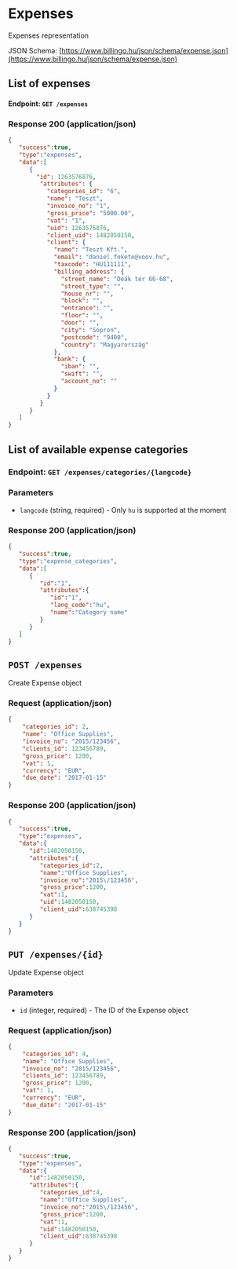 # Expenses
Expenses representation

JSON Schema: [https://www.billingo.hu/json/schema/expense.json](https://www.billingo.hu/json/schema/expense.json)

## List of expenses

#### Endpoint: `GET /expenses`

### Response 200 (application/json)

```json
{
   "success":true,
   "type":"expenses",
   "data":[
      {
        "id": 1263576876,
         "attributes": {
           "categories_id": "6",
           "name": "Teszt",
           "invoice_no": "1",
           "gross_price": "5000.00",
           "vat": "1",
           "uid": 1263576876,
           "client_uid": 1482050150,
           "client": {
             "name": "Teszt Kft.",
             "email": "daniel.fekete@voov.hu",
             "taxcode": "HU111111",
             "billing_address": {
               "street_name": "Deák tér 66-68",
               "street_type": "",
               "house_nr": "",
               "block": "",
               "entrance": "",
               "floor": "",
               "door": "",
               "city": "Sopron",
               "postcode": "9400",
               "country": "Magyarország"
             },
             "bank": {
               "iban": "",
               "swift": "",
               "account_no": ""
             }
           }
         }
      }
   ]
}
```

##

## List of available expense categories

### Endpoint: `GET /expenses/categories/{langcode}`

### Parameters

- `langcode` (string, required) - Only `hu` is supported at the moment

### Response 200 (application/json)

```json
{
   "success":true,
   "type":"expense_categories",
   "data":[
      {
         "id":"1",
         "attributes":{
            "id":"1",
            "lang_code":"hu",
            "name":"Category name"
         }
      }
   ]
}
```

## `POST /expenses`

Create Expense object

### Request (application/json)
```json
{
    "categories_id": 2,
    "name": "Office Supplies",
    "invoice_no": "2015/123456",
    "clients_id": 123456789,
    "gross_price": 1200,
    "vat": 1,
    "currency": "EUR",
    "due_date": "2017-01-15"
}
```

### Response 200 (application/json)

```json
{
   "success":true,
   "type":"expenses",
   "data":{
      "id":1482050150,
      "attributes":{
         "categories_id":2,
         "name":"Office Supplies",
         "invoice_no":"2015\/123456",
         "gross_price":1200,
         "vat":1,
         "uid":1482050150,
         "client_uid":638745398
      }
   }
}
```

## `PUT /expenses/{id}`

Update Expense object

### Parameters
- `id` (integer, required) - The ID of the Expense object

### Request (application/json)

```json
{
    "categories_id": 4,
    "name": "Office Supplies",
    "invoice_no": "2015/123456",
    "clients_id": 123456789,
    "gross_price": 1200,
    "vat": 1,
    "currency": "EUR",
    "due_date": "2017-01-15"
}
```

### Response 200 (application/json)

```json
{
   "success":true,
   "type":"expenses",
   "data":{
      "id":1482050150,
      "attributes":{
         "categories_id":4,
         "name":"Office Supplies",
         "invoice_no":"2015\/123456",
         "gross_price":1200,
         "vat":1,
         "uid":1482050150,
         "client_uid":638745398
      }
   }
}
```

